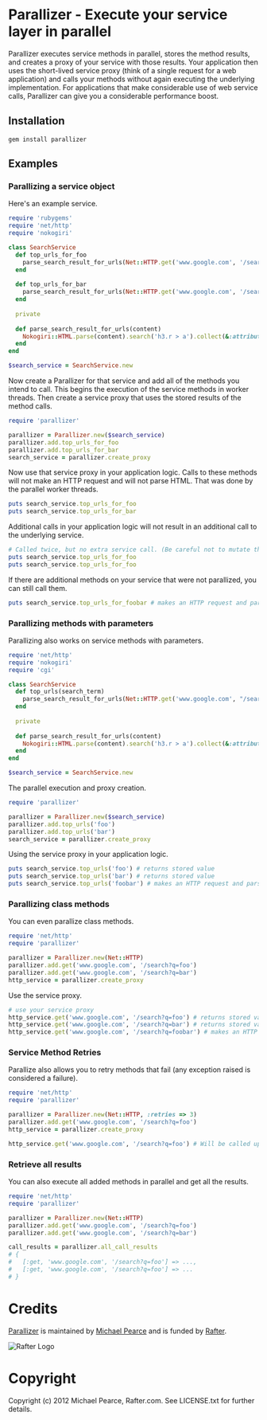 # Parallizer - Execute your service layer in parallel

Parallizer executes service methods in parallel, stores the method results, and creates a proxy of your service with those results. Your application then uses the short-lived service proxy (think of a single request for a web application) and calls your methods without again executing the underlying implementation. For applications that make considerable use of web service calls, Parallizer can give you a considerable performance boost.

## Installation

    gem install parallizer

## Examples

### Parallizing a service object

Here's an example service.

```ruby
require 'rubygems'
require 'net/http'
require 'nokogiri'

class SearchService
  def top_urls_for_foo
    parse_search_result_for_urls(Net::HTTP.get('www.google.com', '/search?q=foo'))
  end
  
  def top_urls_for_bar
    parse_search_result_for_urls(Net::HTTP.get('www.google.com', '/search?q=bar'))
  end
  
  private
  
  def parse_search_result_for_urls(content)
    Nokogiri::HTML.parse(content).search('h3.r > a').collect(&:attributes).collect{ |attrs| attrs['href'].value }
  end
end

$search_service = SearchService.new
```

Now create a Parallizer for that service and add all of the methods you intend to call. This begins the execution of the service methods in worker threads. Then create a service proxy that uses the stored results of the method calls.

```ruby
require 'parallizer'

parallizer = Parallizer.new($search_service)
parallizer.add.top_urls_for_foo
parallizer.add.top_urls_for_bar
search_service = parallizer.create_proxy
```

Now use that service proxy in your application logic. Calls to these methods will not make an HTTP request
and will not parse HTML. That was done by the parallel worker threads.

```ruby
puts search_service.top_urls_for_foo
puts search_service.top_urls_for_bar
```

Additional calls in your application logic will not result in an additional call to the underlying service.

```ruby
# Called twice, but no extra service call. (Be careful not to mutate the returned object!)
puts search_service.top_urls_for_foo
puts search_service.top_urls_for_foo
```

If there are additional methods on your service that were not parallized, you can still call them.

```ruby
puts search_service.top_urls_for_foobar # makes an HTTP request and parses result
```

### Parallizing methods with parameters

Parallizing also works on service methods with parameters.

```ruby
require 'net/http'
require 'nokogiri'
require 'cgi'

class SearchService
  def top_urls(search_term)
    parse_search_result_for_urls(Net::HTTP.get('www.google.com', "/search?q=#{CGI.escape(search_term)}"))
  end
  
  private
  
  def parse_search_result_for_urls(content)
    Nokogiri::HTML.parse(content).search('h3.r > a').collect(&:attributes).collect{ |attrs| attrs['href'].value }
  end
end

$search_service = SearchService.new
```

The parallel execution and proxy creation.

```ruby
require 'parallizer'

parallizer = Parallizer.new($search_service)
parallizer.add.top_urls('foo')
parallizer.add.top_urls('bar')
search_service = parallizer.create_proxy
```

Using the service proxy in your application logic.

```ruby
puts search_service.top_urls('foo') # returns stored value
puts search_service.top_urls('bar') # returns stored value
puts search_service.top_urls('foobar') # makes an HTTP request and parses result
```


### Parallizing class methods

You can even parallize class methods.

```ruby
require 'net/http'
require 'parallizer'

parallizer = Parallizer.new(Net::HTTP)
parallizer.add.get('www.google.com', '/search?q=foo')
parallizer.add.get('www.google.com', '/search?q=bar')
http_service = parallizer.create_proxy
```

Use the service proxy.

```ruby
# use your service proxy
http_service.get('www.google.com', '/search?q=foo') # returns stored value
http_service.get('www.google.com', '/search?q=bar') # returns stored value
http_service.get('www.google.com', '/search?q=foobar') # makes an HTTP request and parses result
```


### Service Method Retries

Parallize also allows you to retry methods that fail (any exception raised is considered a failure).

```ruby
require 'net/http'
require 'parallizer'

parallizer = Parallizer.new(Net::HTTP, :retries => 3)
parallizer.add.get('www.google.com', '/search?q=foo')
http_service = parallizer.create_proxy

http_service.get('www.google.com', '/search?q=foo') # Will be called up to 4 times
```


### Retrieve all results

You can also execute all added methods in parallel and get all the results.

```ruby
require 'net/http'
require 'parallizer'

parallizer = Parallizer.new(Net::HTTP)
parallizer.add.get('www.google.com', '/search?q=foo')
parallizer.add.get('www.google.com', '/search?q=bar')

call_results = parallizer.all_call_results
# {
#   [:get, 'www.google.com', '/search?q=foo'] => ...,
#   [:get, 'www.google.com', '/search?q=foo'] => ...
# }
```


# Credits

[Parallizer](https://github.com/michaelgpearce/parallizer) is maintained by [Michael Pearce](http://github.com/michaelgpearce) and is funded by [Rafter](http://www.rafter.com "Rafter").

![Rafter Logo](http://rafter-logos.s3.amazonaws.com/rafter_github_logo.png "Rafter")

# Copyright

Copyright (c) 2012 Michael Pearce, Rafter.com. See LICENSE.txt for further details.


